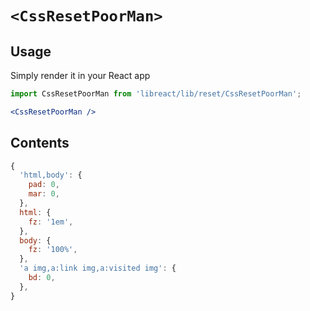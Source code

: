 # `<CssResetPoorMan>`

## Usage

Simply render it in your React app

```jsx
import CssResetPoorMan from 'libreact/lib/reset/CssResetPoorMan';

<CssResetPoorMan />
```

## Contents

```js
{
  'html,body': {
    pad: 0,
    mar: 0,
  },
  html: {
    fz: '1em',
  },
  body: {
    fz: '100%',
  },
  'a img,a:link img,a:visited img': {
    bd: 0,
  },
}
```
